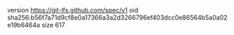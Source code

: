 version https://git-lfs.github.com/spec/v1
oid sha256:b56f7a71d9cf8e0a17366a3a2d3266796ef403dcc0e86564b5a0a02e19b6464a
size 617
